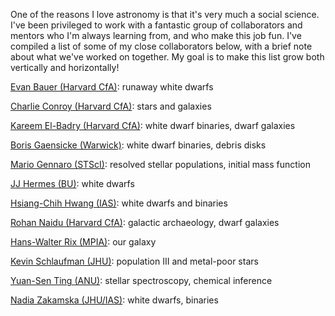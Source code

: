 One of the reasons I love astronomy is that it's very much a social science. 
I've been privileged to work with a fantastic group of collaborators and mentors who I'm always learning from, and who make this job fun. 
I've compiled a list of some of my close collaborators below, with a brief note about what we've worked on together. 
My goal is to make this list grow both vertically and horizontally! 

[Evan Bauer (Harvard CfA)](https://evbauer.github.io/): runaway white dwarfs

[Charlie Conroy (Harvard CfA)](https://scholar.harvard.edu/cconroy): stars and galaxies

[Kareem El-Badry (Harvard CfA)](https://kareemelbadry.github.io/research/): white dwarf binaries, dwarf galaxies

[Boris Gaensicke (Warwick)](https://warwick.ac.uk/fac/sci/physics/research/astro/people/gaensicke/): white dwarf binaries, debris disks

[Mario Gennaro (STScI)](https://www.stsci.edu/stsci-research/research-directory/mario-gennaro): resolved stellar populations, initial mass function

[JJ Hermes (BU)](http://jjherm.es/): white dwarfs

[Hsiang-Chih Hwang (IAS)](http://www.hwang-astro.me/): white dwarfs and binaries

[Rohan Naidu (Harvard CfA)](https://rohannaidu.github.io/): galactic archaeology, dwarf galaxies

[Hans-Walter Rix (MPIA)](https://www.mpia.de/rix.html): our galaxy

[Kevin Schlaufman (JHU)](http://www.kevinschlaufman.com/): population III and metal-poor stars

[Yuan-Sen Ting (ANU)](https://www.mso.anu.edu.au/~yting/): stellar spectroscopy, chemical inference

[Nadia Zakamska (JHU/IAS)](https://zakamska.johnshopkins.edu/): white dwarfs, binaries

